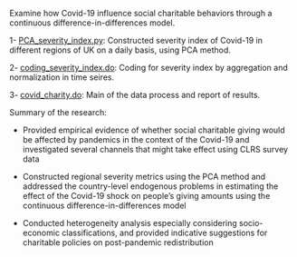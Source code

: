Examine how Covid-19 influence social charitable behaviors through a continuous difference-in-differences model.

1- [PCA_severity_index.py](https://github.com/JingwenSHI-Novae/Coding-Samples/blob/main/Bachelor-Dissertation/PCA_severity_index.py): Constructed severity index of Covid-19 in different regions of UK on a daily basis, using PCA method.

2- [coding_severity_index.do](https://github.com/JingwenSHI-Novae/Coding-Samples/blob/main/Bachelor-Dissertation/coding_severity_index.do): Coding for severity index by aggregation and normalization in time seires.

3- [covid_charity.do](https://github.com/JingwenSHI-Novae/Coding-Samples/blob/main/Bachelor-Dissertation/covid_charity.do): Main of the data process and report of results.


Summary of the research:

-	Provided empirical evidence of whether social charitable giving would be affected by pandemics in the context of the Covid-19 and investigated several channels that might take effect using CLRS survey data

-	Constructed regional severity metrics using the PCA method and addressed the country-level endogenous problems in estimating the effect of the Covid-19 shock on people’s giving amounts using the continuous difference-in-differences model

-	Conducted heterogeneity analysis especially considering socio-economic classifications, and provided indicative suggestions for charitable policies on post-pandemic redistribution

